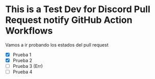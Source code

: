# This is a Test Dev for Discord Pull Request notify GitHub Action Workflows
 Vamos a ir probando los estados del pull request
 
 - [X] Prueba 1
 - [x] Prueba 2
 - [ ] Prueba 3 (Err)
 - [ ] Prueba 4
